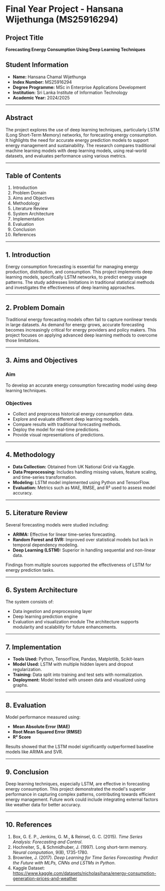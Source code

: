 # Final Year Project - Hansana Wijethunga (MS25916294)

## Project Title
**Forecasting Energy Consumption Using Deep Learning Techniques**

## Student Information
- **Name:** Hansana Chamal Wijethunga  
- **Index Number:** MS25916294  
- **Degree Programme:** MSc in Enterprise Applications Development  
- **Institution:** Sri Lanka Institute of Information Technology  
- **Academic Year:** 2024/2025  

---

## Abstract
The project explores the use of deep learning techniques, particularly LSTM (Long Short-Term Memory) networks, for forecasting energy consumption. It highlights the need for accurate energy prediction models to support energy management and sustainability. The research compares traditional machine learning models with deep learning models, using real-world datasets, and evaluates performance using various metrics.

---

## Table of Contents
1. Introduction  
2. Problem Domain  
3. Aims and Objectives  
4. Methodology  
5. Literature Review  
6. System Architecture  
7. Implementation  
8. Evaluation  
9. Conclusion  
10. References  

---

## 1. Introduction
Energy consumption forecasting is essential for managing energy production, distribution, and consumption. This project implements deep learning models, specifically LSTM networks, to predict energy usage patterns. The study addresses limitations in traditional statistical methods and investigates the effectiveness of deep learning approaches.

---

## 2. Problem Domain
Traditional energy forecasting models often fail to capture nonlinear trends in large datasets. As demand for energy grows, accurate forecasting becomes increasingly critical for energy providers and policy makers. This project focuses on applying advanced deep learning methods to overcome those limitations.

---

## 3. Aims and Objectives

### Aim
To develop an accurate energy consumption forecasting model using deep learning techniques.

### Objectives
- Collect and preprocess historical energy consumption data.
- Explore and evaluate different deep learning models.
- Compare results with traditional forecasting methods.
- Deploy the model for real-time predictions.
- Provide visual representations of predictions.

---

## 4. Methodology
- **Data Collection:** Obtained from UK National Grid via Kaggle.
- **Data Preprocessing:** Includes handling missing values, feature scaling, and time-series transformation.
- **Modeling:** LSTM model implemented using Python and TensorFlow.
- **Evaluation:** Metrics such as MAE, RMSE, and R² used to assess model accuracy.

---

## 5. Literature Review
Several forecasting models were studied including:
- **ARIMA:** Effective for linear time-series forecasting.
- **Random Forest and SVR:** Improved over statistical models but lack in temporal dependency modeling.
- **Deep Learning (LSTM):** Superior in handling sequential and non-linear data.

Findings from multiple sources supported the effectiveness of LSTM for energy prediction tasks.

---

## 6. System Architecture
The system consists of:
- Data ingestion and preprocessing layer
- Deep learning prediction engine
- Evaluation and visualization module
The architecture supports modularity and scalability for future enhancements.

---

## 7. Implementation
- **Tools Used:** Python, TensorFlow, Pandas, Matplotlib, Scikit-learn
- **Model Used:** LSTM with multiple hidden layers and dropout regularization.
- **Training:** Data split into training and test sets with normalization.
- **Deployment:** Model tested with unseen data and visualized using graphs.

---

## 8. Evaluation
Model performance measured using:
- **Mean Absolute Error (MAE)**
- **Root Mean Squared Error (RMSE)**
- **R² Score**

Results showed that the LSTM model significantly outperformed baseline models like ARIMA and SVR.

---

## 9. Conclusion
Deep learning techniques, especially LSTM, are effective in forecasting energy consumption. This project demonstrated the model's superior performance in capturing complex patterns, contributing towards efficient energy management. Future work could include integrating external factors like weather data for better accuracy.

---

## 10. References
1. Box, G. E. P., Jenkins, G. M., & Reinsel, G. C. (2015). *Time Series Analysis: Forecasting and Control*.
2. Hochreiter, S., & Schmidhuber, J. (1997). Long short-term memory. *Neural computation*, 9(8), 1735-1780.
3. Brownlee, J. (2017). *Deep Learning for Time Series Forecasting: Predict the Future with MLPs, CNNs and LSTMs in Python*.
4. Kaggle Dataset: https://www.kaggle.com/datasets/nicholasjhana/energy-consumption-generation-prices-and-weather

---

